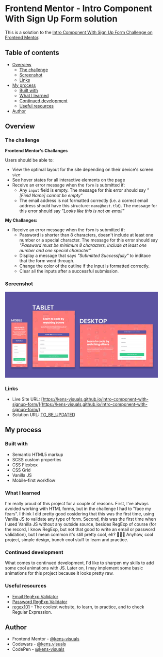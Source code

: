 # Frontend Mentor - Intro Component With Sign Up Form solution

This is a solution to the [Intro Component With Sign Up Form Challenge on Frontend Mentor](https://www.frontendmentor.io/challenges/intro-component-with-signup-form-5cf91bd49edda32581d28fd1).

## Table of contents

- [Overview](#overview)
  - [The challenge](#the-challenge)
  - [Screenshot](#screenshot)
  - [Links](#links)
- [My process](#my-process)
  - [Built with](#built-with)
  - [What I learned](#what-i-learned)
  - [Continued development](#continued-development)
  - [Useful resources](#useful-resources)
- [Author](#author)

## Overview

### The challenge

**Frontend Mentor's Challanges**

Users should be able to:

- View the optimal layout for the site depending on their device's screen size
- See hover states for all interactive elements on the page
- Receive an error message when the `form` is submitted if:
  - Any `input` field is empty. The message for this error should say _"[Field Name] cannot be empty"_
  - The email address is not formatted correctly (i.e. a correct email address should have this structure: `name@host.tld`). The message for this error should say _"Looks like this is not an email"_

**My Challanges:**

- Receive an error message when the `form` is submitted if:
  - Password is shorter than 8 characters, doesn't include at least one number or a special character. The message for this error should say _"Password must be minimum 8 characters, include at least one number and one special character"_
  - Display a message that says _"Submitted Successfully"_ to inditace that the form went through.
  - Change the color of the outline if the input is formatted correctly.
  - Clear all the inputs after a successful submission.

### Screenshot

![screenshot](./images/screenshot.png)

### Links

- Live Site URL: [https://kens-visuals.github.io/intro-component-with-signup-form/](https://kens-visuals.github.io/intro-component-with-signup-form/)
- Solution URL: [TO_BE_UPDATED](https://your-solution-url.com)

## My process

### Built with

- Semantic HTML5 markup
- SCSS custom properties
- CSS Flexbox
- CSS Grid
- Vanilla JS
- Mobile-first workflow

### What I learned

I'm really proud of this project for a couple of reasons. First, I've always avoided working with HTML forms, but in the challenge I had to "face my fears". I think I did pretty good cosidering that this was the first time, using Vanilla JS to validate any type of form. Second, this was the first time when I used Vanilla JS without any outside source, besides RegExp of course (for the record, I know RegExp, but not that good to write an email or password validation), but I mean common it's still pretty cool, eh? 👨🏻‍💻 Anyhow, cool project, simple design, bunch cool stuff to learn and practice.

### Continued development

What comes to continued development, I'd like to sharpen my skills to add some cool animations with JS. Later on, I may implement some basic animations for this project because it looks pretty raw.

### Useful resources

- [Email RegExp Validator](https://stackoverflow.com/questions/201323/how-can-i-validate-an-email-address-using-a-regular-expression)
- [Password RegExp Validator](https://stackoverflow.com/questions/19605150/regex-for-password-must-contain-at-least-eight-characters-at-least-one-number-a)
- [regex101](https://regex101.com/) - The coolest website, to learn, to practice, and to check Regular Expression.

## Author

- Frontend Mentor - [@kens-visuals](https://www.frontendmentor.io/profile/kens-visuals)
- Codewars - [@kens_visuals](https://www.codewars.com/users/kens_visuals)
- CodePen - [@kens-visuals](https://codepen.io/kens-visuals)
